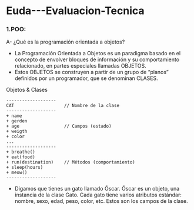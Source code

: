 # Euda---Evaluacion-Tecnica

### 1.POO:

A- ¿Qué es la programación orientada a objetos?

- La Programación Orientada a Objetos es un paradigma basado en el concepto de envolver bloques de información y su comportamiento relacionado, en partes especiales llamadas OBJETOS.
- Estos OBJETOS se construyen a partir de un grupo de “planos” definidos por un programador, que se denominan CLASES.

Objetos & Clases

```
-------------------
CAT                   // Nombre de la clase
-------------------
+ name
+ gerden
+ age                 // Campos (estado)
+ weigth
+ color
...
-------------------
+ breathe()
+ eat(food)
+ run(destination)    // Métodos (comportamiento)
+ sleep(hours)
+ meow()
-------------------

```

- Digamos que tienes un gato llamado Óscar. Óscar es un objeto, una instancia de la clase Gato. Cada gato tiene varios atributos estándar: nombre, sexo, edad, peso, color, etc.
Estos son los campos de la clase.
